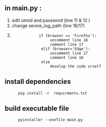## in main.py :
1. edit utmid and password (line 11 & 12 )
2. change sevive_log_path (line 16/17)
3. 
                   if (browser == 'Firefox'):
                        uncomment line 16
                        comment line 17
                    elif (browser='Edge'):
                        uncomment line 17
                        comment line 16
                    else
                        develop the code urself

## install dependencies
          pip install -r  requirments.txt          
         
## build  executable file
          pyinstaller --onefile main.py
